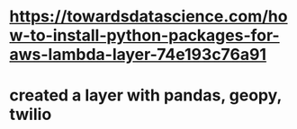 # https://towardsdatascience.com/how-to-install-python-packages-for-aws-lambda-layer-74e193c76a91

# created a layer with pandas, geopy, twilio